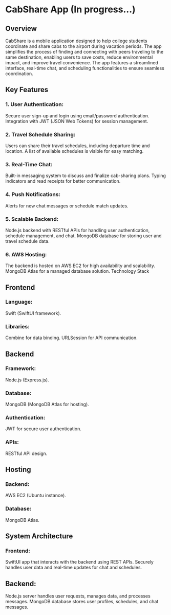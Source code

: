 # CabShare App (In progress...)
## Overview
CabShare is a mobile application designed to help college students coordinate and share cabs to the airport during vacation periods. The app simplifies the process of finding and connecting with peers traveling to the same destination, enabling users to save costs, reduce environmental impact, and improve travel convenience. The app features a streamlined interface, real-time chat, and scheduling functionalities to ensure seamless coordination.

## Key Features
### 1. User Authentication:
Secure user sign-up and login using email/password authentication.
Integration with JWT (JSON Web Tokens) for session management.
### 2. Travel Schedule Sharing:
Users can share their travel schedules, including departure time and location.
A list of available schedules is visible for easy matching.
### 3. Real-Time Chat:
Built-in messaging system to discuss and finalize cab-sharing plans.
Typing indicators and read receipts for better communication.
### 4. Push Notifications:
Alerts for new chat messages or schedule match updates.
### 5. Scalable Backend:
Node.js backend with RESTful APIs for handling user authentication, schedule management, and chat.
MongoDB database for storing user and travel schedule data.
### 6. AWS Hosting:
The backend is hosted on AWS EC2 for high availability and scalability.
MongoDB Atlas for a managed database solution.
Technology Stack

## Frontend
### Language: 
Swift (SwiftUI framework).
### Libraries:
Combine for data binding.
URLSession for API communication.

## Backend
### Framework:
Node.js (Express.js).
### Database:
MongoDB (MongoDB Atlas for hosting).
### Authentication:
JWT for secure user authentication.
### APIs:
RESTful API design.
## Hosting
### Backend:
AWS EC2 (Ubuntu instance).
### Database:
MongoDB Atlas.

## System Architecture
### Frontend:
SwiftUI app that interacts with the backend using REST APIs.
Securely handles user data and real-time updates for chat and schedules.
## Backend:
Node.js server handles user requests, manages data, and processes messages.
MongoDB database stores user profiles, schedules, and chat messages.

